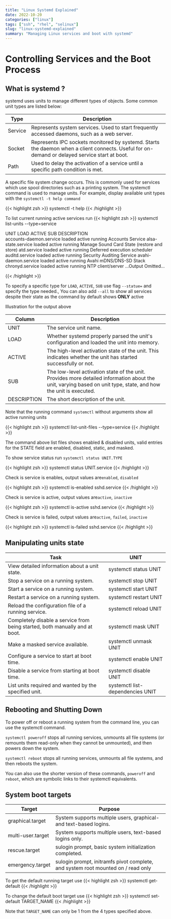 ```yaml
---
title: "Linux Systemd Explained"
date: 2022-10-20
categories: ["linux"]
tags: ["ssh", "rhel", "selinux"]
slug: "linux-systemd-explained"
summary: "Managing Linux services and boot with systemd"
---
```


# Controlling Services and the Boot Process


## What is systemd ?

systemd uses units to manage different types of objects. Some common unit types are listed
below:

| Type    | Description                                                                                                                                   |
|---------|-----------------------------------------------------------------------------------------------------------------------------------------------|
| Service | Represents system services. Used to start frequently accessed daemons, such as a web server.                                                  |
| Socket  | Represents IPC sockets monitored by systemd. Starts the daemon when a client connects. Useful for on-demand or delayed service start at boot. |
| Path    | Used to delay the activation of a service until a specific path condition is met.                                                             |

A specific file system change occurs. This is commonly used for services which use spool
directories such as a printing system.
The systemctl command is used to manage units. For example, display available unit types with
the `systemctl -t help command`

{{< highlight zsh >}}
systemctl -t help
{{< /highlight >}}

To list current running active services run 
{{< highlight zsh >}}
systemctl list-units --type=service

UNIT                               LOAD   ACTIVE SUB     DESCRIPTION                                                                  
accounts-daemon.service            loaded active running Accounts Service
alsa-state.service                 loaded active running Manage Sound Card State (restore and store)
atd.service                        loaded active running Deferred execution scheduler
auditd.service                     loaded active running Security Auditing Service
avahi-daemon.service               loaded active running Avahi mDNS/DNS-SD Stack
chronyd.service                    loaded active running NTP client/server
...Output Omitted...

{{< /highlight >}}

To specify a specific type for `LOAD`, `ACTIVE`, `SUB` use flag `--statue=` and specify the type needed., You can also add `--all` to show all services despite their state as the command by default shows **ONLY** active

Illustration for the output above

| Column      | Description                                                                                                                                                            |
|-------------|------------------------------------------------------------------------------------------------------------------------------------------------------------------------|
| UNIT        | The service unit name.                                                                                                                                                 |
| LOAD        | Whether systemd properly parsed the unit's configuration and loaded the unit into memory.                                                                              |
| ACTIVE      | The high-level activation state of the unit. This indicates whether the unit has started successfully or not.                                                          |
| SUB         | The low-level activation state of the unit. Provides more detailed information about the unit, varying based on unit type, state, and how the unit is executed.        |
| DESCRIPTION | The short description of the unit.                                                                                                                                     |


Note that the running command `systemctl` without arguments show all active running units


{{< highlight zsh >}}
systemctl list-unit-files --type=service
{{< /highlight >}}

The command above list files shows enabled & disabled units, valid entries for the STATE
field are enabled, disabled, static, and masked. 

To show service status run `systemctl status UNIT.TYPE`

{{< highlight zsh >}}
systemctl status UNIT.service
{{< /highlight >}}

Check is service is enables, output values are`enabled`, `disabled`

{{< highlight zsh >}}
systemctl is-enabled sshd.service
{{< /highlight >}}

Check is service is active, output values are`active`, `inactive`

{{< highlight zsh >}}
systemctl is-active sshd.service
{{< /highlight >}}

Check is service is failed, output values are`active`, `failed`, `inactive`

{{< highlight zsh >}}
systemctl is-failed sshd.service
{{< /highlight >}}

## Manipulating units state

| Task                                                                        | UNIT                             |
|-----------------------------------------------------------------------------|----------------------------------|
| View detailed information about a unit state.                               | systemctl status UNIT            |
| Stop a service on a running system.                                         | systemctl stop UNIT              |
| Start a service on a running system.                                        | systemctl start UNIT             |
| Restart a service on a running system.                                      | systemctl restart UNIT           |
| Reload the configuration file of a running service.                         | systemctl reload UNIT            |
| Completely disable a service from being started, both manually and at boot. | systemctl mask UNIT              |
| Make a masked service available.                                            | systemctl unmask UNIT            |
| Configure a service to start at boot time.                                  | systemctl enable UNIT            |
| Disable a service from starting at boot time.                               | systemctl disable UNIT           |
| List units required and wanted by the specified unit.                       | systemctl list-dependencies UNIT |

## Rebooting and Shutting Down

To power off or reboot a running system from the command line, you can use the systemctl
command.

`systemctl poweroff` stops all running services, unmounts all file systems (or remounts them
read-only when they cannot be unmounted), and then powers down the system.

`systemctl reboot` stops all running services, unmounts all file systems, and then reboots the
system.

You can also use the shorter version of these commands, `poweroff` and `reboot`, which are
symbolic links to their systemctl equivalents.

## System boot targets


| Target            | Purpose                                                                          |
|-------------------|----------------------------------------------------------------------------------|
| graphical.target  | System supports multiple users, graphical- and text-based logins.                |
| multi-user.target | System supports multiple users, text-based logins only.                          |
| rescue.target     | sulogin prompt, basic system initialization completed.                           |
| emergency.target  | sulogin prompt, initramfs pivot complete, and system root mounted on / read only |

To get the default running target use
{{< highlight zsh >}}
systemctl get-default
{{< /highlight >}}

To change the default boot target use
{{< highlight zsh >}}
systemctl set-default TARGET_NAME
{{< /highlight >}}

Note that `TARGET_NAME` can only be 1 from the 4 types specified above.
